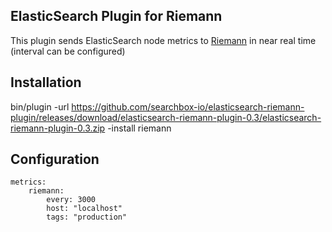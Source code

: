 ## ElasticSearch Plugin for Riemann

This plugin sends ElasticSearch node metrics to [Riemann](http://riemann.io/) in near real time (interval can be configured)


## Installation

bin/plugin -url https://github.com/searchbox-io/elasticsearch-riemann-plugin/releases/download/elasticsearch-riemann-plugin-0.3/elasticsearch-riemann-plugin-0.3.zip  -install riemann

## Configuration

```
metrics:
    riemann:
        every: 3000
        host: "localhost"
        tags: "production"
```
